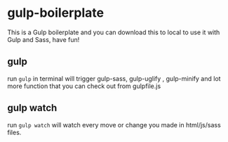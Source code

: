 # gulp-boilerplate

This is a Gulp boilerplate and you can download this to local to use it with Gulp and Sass, have fun!

## gulp

run `gulp` in terminal will trigger gulp-sass, gulp-uglify , gulp-minify and lot more function that you can check out from gulpfile.js

## gulp watch

run `gulp watch` will watch every move or change you made in html/js/sass files.
